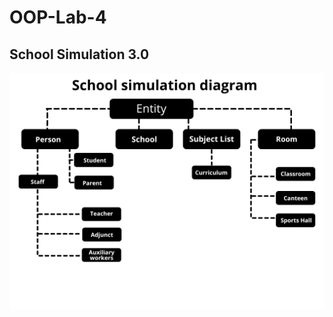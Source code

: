 # OOP-Lab-4

## School Simulation 3.0

![alt text](https://github.com/buffaloss/OOP-Lab-4/blob/main/Lab4%20Diagram.png?raw=true)
